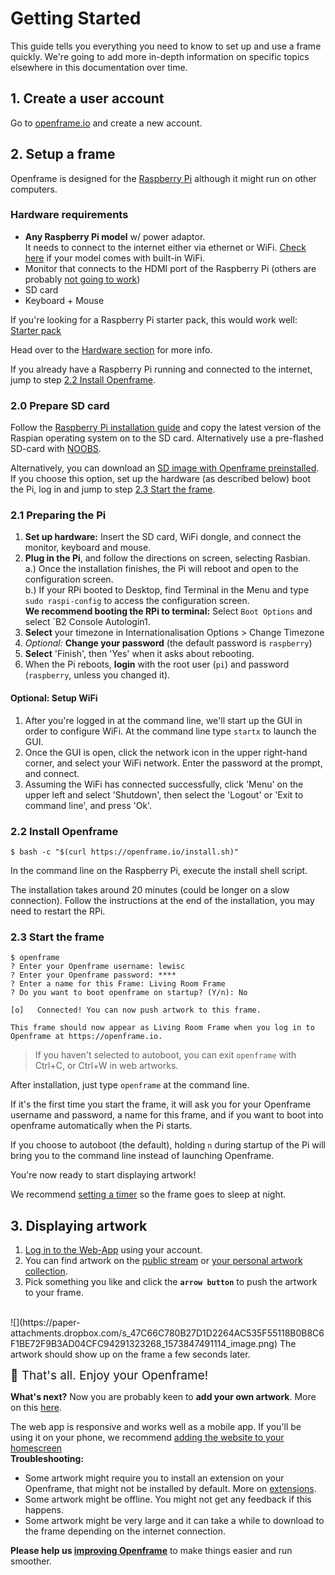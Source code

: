 # Getting Started

This guide tells you everything you need to know to set up and use a frame quickly. We're going to add more in-depth information on specific topics elsewhere in this documentation over time.

## 1. Create a user account

Go to [openframe.io](https://openframe.io/login) and create a new account.


## 2. Setup a frame

Openframe is designed for the [Raspberry Pi](https://www.raspberrypi.org/) although it might run on other computers.

### Hardware requirements

* **Any Raspberry Pi model** w/ power adaptor.  
It needs to connect to the internet either via ethernet or WiFi. [Check here](https://en.wikipedia.org/wiki/Raspberry_Pi#Generations_of_released_models) if your model comes with built-in WiFi.
* Monitor that connects to the HDMI port of the Raspberry Pi (others are probably [not going to work](#tft-displays))
* SD card
* Keyboard + Mouse

If you're looking for a Raspberry Pi starter pack, this would work well: [Starter pack](https://www.amazon.com/CanaKit-Raspberry-Complete-Starter-Kit/dp/B01C6Q2GSY)

Head over to the [Hardware section](#hardware) for more info.

<aside class="info">If you already have a Raspberry Pi running and connected to the internet, jump to step <a href="#2-2-install-openframe">2.2 Install Openframe</a>.</aside>


### 2.0 Prepare SD card

Follow the [Raspberry Pi installation guide](https://www.raspberrypi.org/documentation/installation/installing-images/README.md) and copy the latest version of the Raspian operating system on to the SD card. Alternatively use a pre-flashed SD-card with [NOOBS](https://www.raspberrypi.org/downloads/noobs/).

Alternatively, you can download an [SD image with Openframe preinstalled](https://gist.github.com/jvolker/96a52b05459316643f8e110ff46b8e32). If you choose this option, set up the hardware (as described below) boot the Pi, log in and jump to step <a href="#2-3-start-the-frame">2.3 Start the frame</a>.

### 2.1 Preparing the Pi

1. **Set up hardware:** Insert the SD card, WiFi dongle, and connect the monitor, keyboard and mouse.
2. **Plug in the Pi**, and follow the directions on screen, selecting Rasbian.  
  a.) Once the installation finishes, the Pi will reboot and open to the configuration screen.  
  b.) If your RPi booted to Desktop, find Terminal in the Menu and type `sudo raspi-config` to access the configuration screen.  
  **We recommend booting the RPi to terminal:** Select `Boot Options` and select `B2 Console Autologin1.
3. **Select** your timezone in Internationalisation Options > Change Timezone
4. *Optional:* **Change your password** (the default password is `raspberry`)
5. **Select** 'Finish', then 'Yes' when it asks about rebooting.
6. When the Pi reboots, **login** with the root user (`pi`) and password (`raspberry`, unless you changed it).


#### Optional: Setup WiFi

1. After you're logged in at the command line, we'll start up the GUI in order to configure WiFi. At the command line type `startx` to launch the GUI.
2. Once the GUI is open, click the network icon in the upper right-hand corner, and select your WiFi network. Enter the password at the prompt, and connect.
3. Assuming the WiFi has connected successfully, click 'Menu' on the upper left and select 'Shutdown', then select the 'Logout' or 'Exit to command line', and press 'Ok'.

### 2.2 Install Openframe

```terminal
$ bash -c "$(curl https://openframe.io/install.sh)"
```

In the command line on the Raspberry Pi, execute the install shell script.

The installation takes around 20 minutes (could be longer on a slow connection). Follow the instructions at the end of the installation, you may need to restart the RPi.

### 2.3 Start the frame

```terminal
$ openframe
? Enter your Openframe username: lewisc
? Enter your Openframe password: ****
? Enter a name for this Frame: Living Room Frame
? Do you want to boot openframe on startup? (Y/n): No

[o]   Connected! You can now push artwork to this frame.

This frame should now appear as Living Room Frame when you log in to Openframe at https://openframe.io.
```

> If you haven't selected to autoboot, you can exit `openframe` with Ctrl+C, or Ctrl+W in web artworks.

After installation, just type `openframe` at the command line.

If it's the first time you start the frame, it will ask you for your Openframe username and password, a name for this frame, and if you want to boot into openframe automatically when the Pi starts.

<aside class="warning">If you choose to autoboot (the default), holding <code>n</code> during startup of the Pi will bring you to the command line instead of launching Openframe.</aside>

You're now ready to start displaying artwork!

We recommend [setting a timer](#timer) so the frame goes to sleep at night.





## 3. Displaying artwork

1. [Log in to the Web-App](https://openframe.io/login) using your account.
2. You can find artwork on the [public stream](#public-artwork-stream) or [your personal artwork collection](#your-artwork-collection).
3. Pick something you like and click the **`arrow button`** to push the artwork to your frame.<br>
<br>
![](https://paper-attachments.dropbox.com/s_47C66C780B27D1D2264AC535F55118B0B8C6F1BE72F9B3AD04CFC94291323268_1573847491114_image.png)
The artwork should show up on the frame a few seconds later.

<span style="font-size: 19px">🙌 That's all. Enjoy your Openframe!</span>

**What's next?** Now you are probably keen to **add your own artwork**. More on this [here](#adding-artwork).

<aside class="info">The web app is responsive and works well as a mobile app. If you'll be using it on your phone, we recommend <a href="http://lifehacker.com/5809338/add-web-site-bookmarks-to-your-iphones-homescreen">adding the website to your homescreen</a></aside>

<aside class="warning">
  <span style="font-weight: bold">Troubleshooting:</span> 
  <ul>
    <li>Some artwork might require you to install an extension on your Openframe, that might not be installed by default. More on <a href="#artwort-formats-and-extensions">extensions</a>.</li>
    <li>Some artwork might be offline. You might not get any feedback if this happens.</li>
    <li>Some artwork might be very large and it can take a while to download to the frame depending on the internet connection.</li>
  </ul>
  
  <span style="font-weight: bold">Please help us <a href="#bugs-contributions-and-feedback">improving Openframe</a></span> to make things easier and run smoother.
    
</aside>